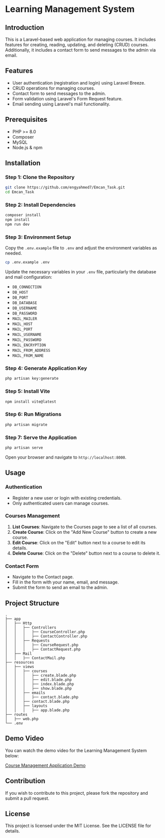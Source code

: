 # Learning Management System

## Introduction

This is a Laravel-based web application for managing courses. It includes features for creating, reading, updating, and deleting (CRUD) courses. Additionally, it includes a contact form to send messages to the admin via email.

## Features

- User authentication (registration and login) using Laravel Breeze.
- CRUD operations for managing courses.
- Contact form to send messages to the admin.
- Form validation using Laravel's Form Request feature.
- Email sending using Laravel's mail functionality.

## Prerequisites

- PHP >= 8.0
- Composer
- MySQL
- Node.js & npm

## Installation

### Step 1: Clone the Repository

```bash
git clone https://github.com/engyahmed7/Emcan_Task.git
cd Emcan_Task
```

### Step 2: Install Dependencies

```bash
composer install
npm install
npm run dev
```

### Step 3: Environment Setup

Copy the `.env.example` file to `.env` and adjust the environment variables as needed.

```bash
cp .env.example .env
```

Update the necessary variables in your `.env` file, particularly the database and mail configuration:

- `DB_CONNECTION`
- `DB_HOST`
- `DB_PORT`
- `DB_DATABASE`
- `DB_USERNAME`
- `DB_PASSWORD`
- `MAIL_MAILER`
- `MAIL_HOST`
- `MAIL_PORT`
- `MAIL_USERNAME`
- `MAIL_PASSWORD`
- `MAIL_ENCRYPTION`
- `MAIL_FROM_ADDRESS`
- `MAIL_FROM_NAME`

### Step 4: Generate Application Key

```bash
php artisan key:generate
```

### Step 5: Install Vite

```bash
npm install vite@latest
```

### Step 6: Run Migrations

```bash
php artisan migrate
```

### Step 7: Serve the Application

```bash
php artisan serve
```

Open your browser and navigate to `http://localhost:8000`.

## Usage

### Authentication

- Register a new user or login with existing credentials.
- Only authenticated users can manage courses.

### Courses Management

1. **List Courses**: Navigate to the Courses page to see a list of all courses.
2. **Create Course**: Click on the "Add New Course" button to create a new course.
3. **Edit Course**: Click on the "Edit" button next to a course to edit its details.
4. **Delete Course**: Click on the "Delete" button next to a course to delete it.

### Contact Form

- Navigate to the Contact page.
- Fill in the form with your name, email, and message.
- Submit the form to send an email to the admin.

## Project Structure

```
.
├── app
│   ├── Http
│   │   ├── Controllers
│   │   │   ├── CourseController.php
│   │   │   ├── ContactController.php
│   │   ├── Requests
│   │   │   ├── CourseRequest.php
│   │   │   ├── ContactRequest.php
│   ├── Mail
│   │   ├── ContactMail.php
├── resources
│   ├── views
│   │   ├── courses
│   │   │   ├── create.blade.php
│   │   │   ├── edit.blade.php
│   │   │   ├── index.blade.php
│   │   │   ├── show.blade.php
│   │   ├── emails
│   │   │   ├── contact.blade.php
│   │   ├── contact.blade.php
│   │   ├── layouts
│   │   │   ├── app.blade.php
├── routes
│   ├── web.php
└── .env
```

## Demo Video

You can watch the demo video for the Learning Management System below:

[Course Management Application Demo](https://www.youtube.com/watch?v=PORo2McCbPI)


## Contribution

If you wish to contribute to this project, please fork the repository and submit a pull request.

## License

This project is licensed under the MIT License. See the LICENSE file for details.
